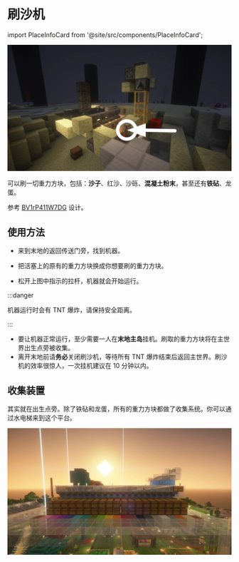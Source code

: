 # 刷沙机

import PlaceInfoCard from '@site/src/components/PlaceInfoCard';

<PlaceInfoCard builder='msterLazy, lemoncola_87' overworld='-120,+89,+100' theEnd='0,~,0'/>

![](/img/place/刷沙机-1.webp)

可以刷一切重力方块，包括：**沙子**、红沙、沙砾、**混凝土粉末**，甚至还有**铁砧**、龙蛋。

参考 [BV1rP411W7DG](https://www.bilibili.com/video/BV1rP411W7DG) 设计。

## 使用方法

- 来到末地的返回传送门旁，找到机器。

- 把活塞上的原有的重力方块换成你想要刷的重力方块。

- 松开上图中指示的拉杆，机器就会开始运行。

:::danger

机器运行时会有 TNT 爆炸，请保持安全距离。

:::
 - 要让机器正常运行，至少需要一人在**末地主岛**挂机。刷取的重力方块将在主世界出生点旁被收集。
 - 离开末地前请**务必**关闭刷沙机，等待所有 TNT 爆炸结束后返回主世界。刷沙机的效率很惊人，一次挂机建议在 10 分钟以内。

## 收集装置

其实就在出生点旁。除了铁砧和龙蛋，所有的重力方块都做了收集系统。你可以通过水电梯来到这个平台。

![](/img/place/刷沙机-2.webp)